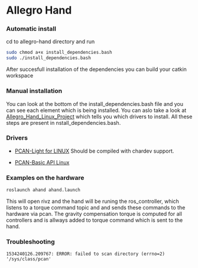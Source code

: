 # Allegro Hand

### Automatic install

cd to allegro-hand directory and run
```bash
sudo chmod a+x install_dependencies.bash
sudo ./install_dependencies.bash
```
After succesfull installation of the dependencies you can build your catkin workspace

### Manual installation 

You can look at the bottom of the install_dependencies.bash file and you can see each element which is being installed. 
You can aslo take a look at [Allegro_Hand_Linux_Project](http://wiki.wonikrobotics.com/AllegroHandWiki/index.php/Allegro_Hand_Linux_Project) which tells you which drivers to install. All these steps are present in nstall_dependencies.bash.

### Drivers

* [PCAN-Light for LINUX](https://www.peak-system.com/fileadmin/media/linux/index.htm) 
  Should be compiled with chardev support.

* [PCAN-Basic API Linux](https://www.peak-system.com/PCAN-USB.199.0.html)

### Examples on the hardware

```bash
roslaunch ahand ahand.launch
```
This will open rivz and the hand will be runing the ros_controller, which listens to a torque command topic and 
and sends these commands to the hardware via pcan. The gravity compensation torque is computed for all controllers and is allways added to torque command which is sent to the hand.


### Troubleshooting

```shell
1534240126.209767: ERROR: failed to scan directory (errno=2) '/sys/class/pcan'
```

